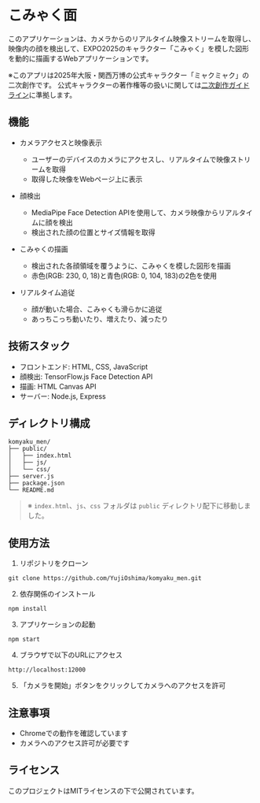 # こみゃく面

このアプリケーションは、カメラからのリアルタイム映像ストリームを取得し、映像内の顔を検出して、EXPO2025のキャラクター「こみゃく」を模した図形を動的に描画するWebアプリケーションです。

※このアプリは2025年大阪・関西万博の公式キャラクター「ミャクミャク」の二次創作です。
公式キャラクターの著作権等の扱いに関しては[二次創作ガイドライン](https://www.expo2025.or.jp/wp/wp-content/themes/expo2025orjp_2022/assets/pdf/character/character_terms.pdf)に準拠します。

## 機能

- カメラアクセスと映像表示
  - ユーザーのデバイスのカメラにアクセスし、リアルタイムで映像ストリームを取得
  - 取得した映像をWebページ上に表示

- 顔検出
  - MediaPipe Face Detection APIを使用して、カメラ映像からリアルタイムに顔を検出
  - 検出された顔の位置とサイズ情報を取得

- こみゃくの描画
  - 検出された各顔領域を覆うように、こみゃくを模した図形を描画
  - 赤色(RGB: 230, 0, 18)と青色(RGB: 0, 104, 183)の2色を使用

- リアルタイム追従
  - 顔が動いた場合、こみゃくも滑らかに追従
  - あっちこっち動いたり、増えたり、減ったり

## 技術スタック

- フロントエンド: HTML, CSS, JavaScript
- 顔検出: TensorFlow.js Face Detection API
- 描画: HTML Canvas API
- サーバー: Node.js, Express

## ディレクトリ構成

```
komyaku_men/
├── public/
│   ├── index.html
│   ├── js/
│   └── css/
├── server.js
├── package.json
└── README.md
```

> ※ `index.html`、`js`、`css` フォルダは `public` ディレクトリ配下に移動しました。

## 使用方法

1. リポジトリをクローン
```
git clone https://github.com/YujiOshima/komyaku_men.git
```

2. 依存関係のインストール
```
npm install
```

3. アプリケーションの起動
```
npm start
```

4. ブラウザで以下のURLにアクセス
```
http://localhost:12000
```

5. 「カメラを開始」ボタンをクリックしてカメラへのアクセスを許可

## 注意事項

- Chromeでの動作を確認しています
- カメラへのアクセス許可が必要です

## ライセンス

このプロジェクトはMITライセンスの下で公開されています。